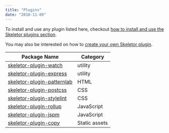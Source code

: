 ```yaml
---
title: "Plugins"
date: "2018-11-09"
---
```


To install and use any plugin listed here, checkout [how to install and use the Skeletor plugins section]().

You may also be interested on how to [create your own Skeletor plugin]().

| Package Name               | Category          |
|----------------------------|-------------------|
| [skeletor-plugin-watch](https://www.npmjs.com/package/@deg-skeletor/plugin-watch)      | utility           |
| [skeletor-plugin-express](https://www.npmjs.com/package/@deg-skeletor/plugin-express)    | utility           |
| [skeletor-plugin-patternlab](https://www.npmjs.com/package/@deg-skeletor/plugin-patternlab) | HTML              |
| [skeletor-plugin-postcss](https://www.npmjs.com/package/@deg-skeletor/plugin-postcss)    | CSS               |
| [skeletor-plugin-stylelint](https://www.npmjs.com/package/@deg-skeletor/plugin-stylelint)  | CSS               |
| [skeletor-plugin-rollup](https://www.npmjs.com/package/@deg-skeletor/plugin-rollup)     | JavaScript        |
| [skeletor-plugin-jspm](https://www.npmjs.com/package/@deg-skeletor/plugin-jspm)       | JavaScript        |
| [skeletor-plugin-copy](https://www.npmjs.com/package/@deg-skeletor/plugin-copy)       | Static assets     |